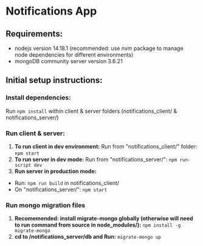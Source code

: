 # Notifications App

## Requirements:
* nodejs version 14.18.1 (recommended: use nvm package to manage node dependencies for different environments)
* mongoDB community server version 3.6.21

## Initial setup instructions:

### Install dependencies:
Run `npm install` within client & server folders (notifications_client/ & notifications_server/)

### Run client & server:
1. **To run client in dev environment:**
Run from "notifications_client/" folder: `npm start`
2. **To run server in dev mode:**
Run from "notifications_server/": `npm run-script dev`
3. **Run server in production mode:**
* Run: `npm run build` in notifications_client/
* On "notifications_server/": `npm start`

### Run mongo migration files
1. **Recomemended: install migrate-mongo globally (otherwise will need to run command from source in node_modules/):**
`npm install -g migrate-mongo`
2. **cd to /notifications_server/db and Run:**
`migrate-mongo up` 


